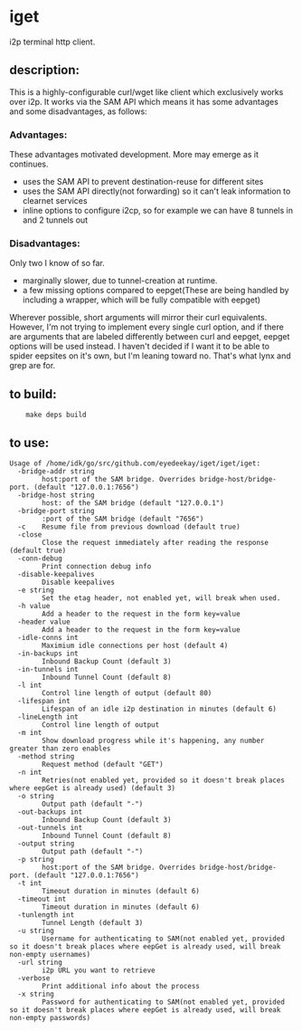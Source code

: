 # iget
i2p terminal http client.

## description:
This is a highly-configurable curl/wget like client which exclusively works
over i2p. It works via the SAM API which means it has some advantages and
some disadvantages, as follows:

### Advantages:
These advantages motivated development. More may emerge as it continues.

  - uses the SAM API to prevent destination-reuse for different sites
  - uses the SAM API directly(not forwarding) so it can't leak information
    to clearnet services
  - inline options to configure i2cp, so for example we can have 8 tunnels
    in and 2 tunnels out

### Disadvantages:
Only two I know of so far.

  - marginally slower, due to tunnel-creation at runtime.
  - a few missing options compared to eepget(These are being handled by
    including a wrapper, which will be fully compatible with eepget)

Wherever possible, short arguments will mirror their curl equivalents.
However, I'm not trying to implement every single curl option, and if
there are arguments that are labeled differently between curl and eepget,
eepget options will be used instead. I haven't decided if I want it to be
able to spider eepsites on it's own, but I'm leaning toward no. That's what
lynx and grep are for.

## to build:

        make deps build

## to use:

```
Usage of /home/idk/go/src/github.com/eyedeekay/iget/iget/iget:
  -bridge-addr string
    	host:port of the SAM bridge. Overrides bridge-host/bridge-port. (default "127.0.0.1:7656")
  -bridge-host string
    	host: of the SAM bridge (default "127.0.0.1")
  -bridge-port string
    	:port of the SAM bridge (default "7656")
  -c	Resume file from previous download (default true)
  -close
    	Close the request immediately after reading the response (default true)
  -conn-debug
    	Print connection debug info
  -disable-keepalives
    	Disable keepalives
  -e string
    	Set the etag header, not enabled yet, will break when used.
  -h value
    	Add a header to the request in the form key=value
  -header value
    	Add a header to the request in the form key=value
  -idle-conns int
    	Maximium idle connections per host (default 4)
  -in-backups int
    	Inbound Backup Count (default 3)
  -in-tunnels int
    	Inbound Tunnel Count (default 8)
  -l int
    	Control line length of output (default 80)
  -lifespan int
    	Lifespan of an idle i2p destination in minutes (default 6)
  -lineLength int
    	Control line length of output
  -m int
    	Show download progress while it's happening, any number greater than zero enables
  -method string
    	Request method (default "GET")
  -n int
    	Retries(not enabled yet, provided so it doesn't break places where eepGet is already used) (default 3)
  -o string
    	Output path (default "-")
  -out-backups int
    	Inbound Backup Count (default 3)
  -out-tunnels int
    	Inbound Tunnel Count (default 8)
  -output string
    	Output path (default "-")
  -p string
    	host:port of the SAM bridge. Overrides bridge-host/bridge-port. (default "127.0.0.1:7656")
  -t int
    	Timeout duration in minutes (default 6)
  -timeout int
    	Timeout duration in minutes (default 6)
  -tunlength int
    	Tunnel Length (default 3)
  -u string
    	Username for authenticating to SAM(not enabled yet, provided so it doesn't break places where eepGet is already used, will break non-empty usernames)
  -url string
    	i2p URL you want to retrieve
  -verbose
    	Print additional info about the process
  -x string
    	Password for authenticating to SAM(not enabled yet, provided so it doesn't break places where eepGet is already used, will break non-empty passwords)
```


